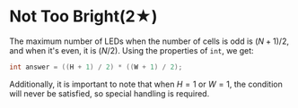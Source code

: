 # Not Too Bright(2★)

The maximum number of LEDs when the number of cells is odd is $(N+1)/2$, and when it's even, it is $(N/2)$. Using the properties of `int`, we get:

```cpp
int answer = ((H + 1) / 2) * ((W + 1) / 2);
```

Additionally, it is important to note that when $H = 1$ or $W = 1$, the condition will never be satisfied, so special handling is required.
